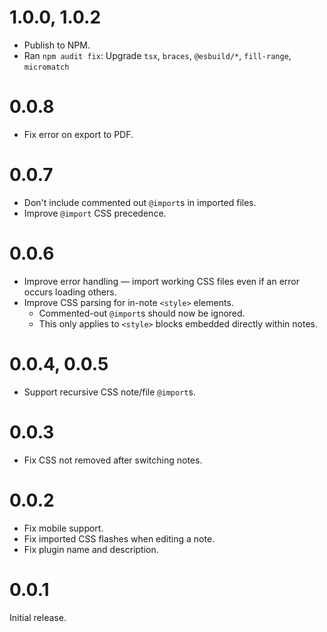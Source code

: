# 1.0.0, 1.0.2

- Publish to NPM.
- Ran `npm audit fix`: Upgrade `tsx`, `braces`, `@esbuild/*`, `fill-range`, `micromatch`

# 0.0.8

- Fix error on export to PDF.

# 0.0.7

- Don't include commented out `@import`s in imported files.
- Improve `@import` CSS precedence.

# 0.0.6

- Improve error handling &mdash; import working CSS files even if an error occurs loading others.
- Improve CSS parsing for in-note `<style>` elements.
   - Commented-out `@import`s should now be ignored.
   - This only applies to `<style>` blocks embedded directly within notes.

# 0.0.4, 0.0.5

- Support recursive CSS note/file `@import`s.

# 0.0.3

- Fix CSS not removed after switching notes.

# 0.0.2

- Fix mobile support.
- Fix imported CSS flashes when editing a note.
- Fix plugin name and description.

# 0.0.1

Initial release.